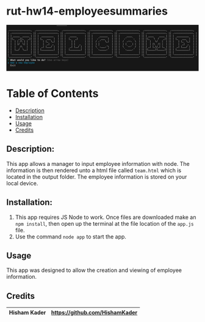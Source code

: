 # rut-hw14-employeesummaries

![AppScreenShot](./assets/images/emplyeeApp.jpg)
 
# Table of Contents
* [Description](#Description)
* [Installation](#installation)
* [Usage](#usage)
* [Credits](#credits)

 ## Description: 
 This app allows a manager to input employee information with node.  The information is then rendered unto a html file called `team.html` which is located in 
 the output folder.
 The employee information is stored on your local device.
    
 ## Installation:
 
 1. This app requires JS Node to work.  Once files are downloaded make an `npm install`, then open up the terminal at the file location of the `app.js` file.
 1. Use the command `node app` to start the app.
 
 ## Usage
 
 This app was designed to allow the creation and viewing of employee information.
 
 ## Credits
 | Hisham Kader| https://github.com/HishamKader|
 |----------------|-------------------|

